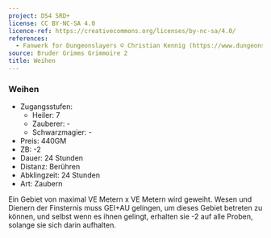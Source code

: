 ```yaml
---
project: DS4 SRD+
license: CC BY-NC-SA 4.0
licence-ref: https://creativecommons.org/licenses/by-nc-sa/4.0/
references: 
  - Fanwerk for Dungeonslayers © Christian Kennig (https://www.dungeonslayers.net/)
source: Bruder Grimms Grimmoire 2
title: Weihen
---
```


### Weihen

- Zugangsstufen:
  - Heiler: 7
  - Zauberer: -
  - Schwarzmagier: -
- Preis: 440GM
- ZB: -2
- Dauer: 24 Stunden
- Distanz: Berühren
- Abklingzeit: 24 Stunden
- Art: Zaubern

Ein Gebiet von maximal VE Metern x VE Metern wird geweiht. Wesen und Dienern der Finsternis muss GEI+AU gelingen, um dieses Gebiet betreten zu können, und selbst wenn es ihnen gelingt, erhalten sie -2 auf alle Proben, solange sie sich darin aufhalten.

